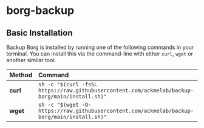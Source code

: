# borg-backup

## Basic Installation

Backup Borg is installed by running one of the following commands in your terminal. You can install this via the
command-line with either `curl`, `wget` or another similar tool.

| Method    | Command                                                                                           |
| :-------- | :------------------------------------------------------------------------------------------------ |
| **curl**  | `sh -c "$(curl -fsSL https://raw.githubusercontent.com/ackmelab/backup-borg/main/install.sh)"` |
| **wget**  | `sh -c "$(wget -O- https://raw.githubusercontent.com/ackmelab/backup-borg/main/install.sh)"`   |